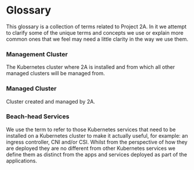 # Glossary

This glossary is a collection of terms related to Project 2A. In it we
attempt to clarify some of the unique terms and concepts we use or explain
more common ones that we feel may need a little clarity in the way we use
them.

### Management Cluster
The Kubernetes cluster where 2A is installed and from which all other managed clusters will
be managed from.

### Managed Cluster
Cluster created and managed by 2A.

### Beach-head Services
We use the term to refer to those Kubernetes services that need to be installed
on a Kubernetes cluster to make it actually useful, for example: an ingress controller,
CNI and/or CSI. Whilst from the perspective of how they are deployed they are no different
from other Kubernetes services we define them as distinct from the apps and services
deployed as part of the applications.
